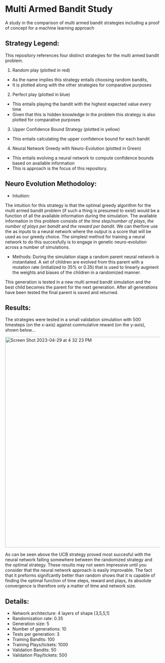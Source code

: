# Multi Armed Bandit Study
A study in the comparison of multi armed bandit strategies including a proof of concept for a machine learning approach

## Strategy Legend:

This repository references four distinct strategies for the multi armed bandit problem. 

1. Random play (plotted in red)
 - As the name implies this strategy entails choosing random bandits,
 - It is plotted along with the other strategies for comparative purposes
 
 2. Perfect play (plotted in blue)
- This entails playing the bandit with the highest expected value every time
- Given that this is hidden knowledge in the problem this strategy is also plotted for comparative purposes

3. Upper Confidence Bound Strategy (plotted in yellow)
- This entails calculating the upper confidence bound for each bandit

4. Neural Network Greedy with Neuro-Evolution (plotted in Green)
- This entails evolving a neural network to compute confidence bounds based on available information
- This is approach is the focus of this repository.

## Neuro Evolution Methodoloy:

- Intuition: 

The intuition for this strategy is that the optimal greedy algorithm for the multi armed bandit problem (if such a thing is presumed to exist) would be a function of all the available information during the simulation. The available information in this problem consists of *the time step/number of plays*, *the number of plays per bandit* and *the reward per bandit*. We can therfore use the as inputs to a neural network where the output is a score that will be used as our greedy choice. The simplest method for training a neural network to do this succesfully is to engage in genetic neuro-evolution across a number of simulations. 

- Methods:
During the simulation stage a random parent neural network is instantiated. A set of children are evolved from this parent with a mutation rate (initialized to 35% or 0.35) that is used to linearly augment the weights and biases of the children in a randomized manner. 

This generation is tested in a new multi armed bandit simulation and the best child becomes the parent for the next generation. After all generations have been tested the final parent is saved and returned. 



## Results:

The strategies were tested in a small validation simulation with 500 timesteps (on the x-axis) against cummulative reward (on the y-axis), shown below...


<img width="684" alt="Screen Shot 2023-04-29 at 4 32 23 PM" src="https://user-images.githubusercontent.com/108235294/235323754-b7656a66-c22d-4aed-85f3-c9aaa9130cab.png">

As can be seen above the UCB strategy proved most succesful with the neural network falling somewhere between the randomized strategy and the optimal strategy. These results may not seem impressive until you consider that the neural network approach is easily improvable. The fact that it preforms signifcantly better than random shows that it is capable of finding the optimal function of time steps, reward and plays, its absolute convergence is therefore only a matter of time and network size. 

## Details:
- Network architecture: 4 layers of shape [3,5,5,1]
- Randomization rate: 0.35
- Generation size: 5
- Number of generations: 10
- Tests per generation: 3
- Training Bandits: 100
- Training Plays/tickets: 1000
- Validation Bandits: 50
- Validation Play/tickets: 500

